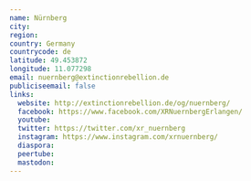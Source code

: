 ```yaml
---
name: Nürnberg
city:
region:
country: Germany
countrycode: de
latitude: 49.453872
longitude: 11.077298
email: nuernberg@extinctionrebellion.de
publiciseemail: false
links:
  website: http://extinctionrebellion.de/og/nuernberg/
  facebook: https://www.facebook.com/XRNuernbergErlangen/
  youtube:
  twitter: https://twitter.com/xr_nuernberg
  instagram: https://www.instagram.com/xrnuernberg/
  diaspora:
  peertube:
  mastodon:
---
```

